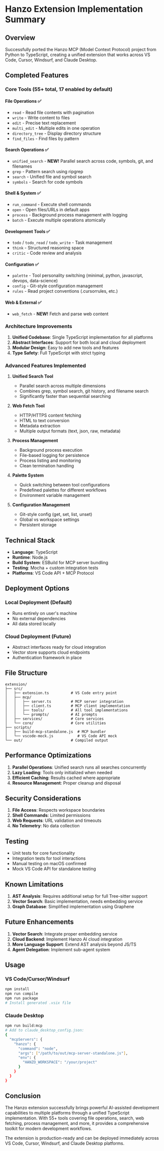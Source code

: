 # Hanzo Extension Implementation Summary

## Overview

Successfully ported the Hanzo MCP (Model Context Protocol) project from Python to TypeScript, creating a unified extension that works across VS Code, Cursor, Windsurf, and Claude Desktop.

## Completed Features

### Core Tools (55+ total, 17 enabled by default)

#### File Operations ✅
- `read` - Read file contents with pagination
- `write` - Write content to files
- `edit` - Precise text replacement
- `multi_edit` - Multiple edits in one operation
- `directory_tree` - Display directory structure
- `find_files` - Find files by pattern

#### Search Operations ✅
- `unified_search` - **NEW!** Parallel search across code, symbols, git, and filenames
- `grep` - Pattern search using ripgrep
- `search` - Unified file and symbol search
- `symbols` - Search for code symbols

#### Shell & System ✅
- `run_command` - Execute shell commands
- `open` - Open files/URLs in default apps
- `process` - Background process management with logging
- `batch` - Execute multiple operations atomically

#### Development Tools ✅
- `todo` / `todo_read` / `todo_write` - Task management
- `think` - Structured reasoning space
- `critic` - Code review and analysis

#### Configuration ✅
- `palette` - Tool personality switching (minimal, python, javascript, devops, data-science)
- `config` - Git-style configuration management
- `rules` - Read project conventions (.cursorrules, etc.)

#### Web & External ✅
- `web_fetch` - **NEW!** Fetch and parse web content

### Architecture Improvements

1. **Unified Codebase**: Single TypeScript implementation for all platforms
2. **Abstract Interfaces**: Support for both local and cloud deployment
3. **Modular Design**: Easy to add new tools and features
4. **Type Safety**: Full TypeScript with strict typing

### Advanced Features Implemented

1. **Unified Search Tool**
   - Parallel search across multiple dimensions
   - Combines grep, symbol search, git history, and filename search
   - Significantly faster than sequential searching

2. **Web Fetch Tool**
   - HTTP/HTTPS content fetching
   - HTML to text conversion
   - Metadata extraction
   - Multiple output formats (text, json, raw, metadata)

3. **Process Management**
   - Background process execution
   - File-based logging for persistence
   - Process listing and monitoring
   - Clean termination handling

4. **Palette System**
   - Quick switching between tool configurations
   - Predefined palettes for different workflows
   - Environment variable management

5. **Configuration Management**
   - Git-style config (get, set, list, unset)
   - Global vs workspace settings
   - Persistent storage

## Technical Stack

- **Language**: TypeScript
- **Runtime**: Node.js
- **Build System**: ESBuild for MCP server bundling
- **Testing**: Mocha + custom integration tests
- **Platforms**: VS Code API + MCP Protocol

## Deployment Options

### Local Deployment (Default)
- Runs entirely on user's machine
- No external dependencies
- All data stored locally

### Cloud Deployment (Future)
- Abstract interfaces ready for cloud integration
- Vector store supports cloud endpoints
- Authentication framework in place

## File Structure

```
extension/
├── src/
│   ├── extension.ts          # VS Code entry point
│   ├── mcp/
│   │   ├── server.ts         # MCP server integration
│   │   ├── client.ts         # MCP client implementation
│   │   ├── tools/            # All tool implementations
│   │   └── prompts/          # AI prompts
│   ├── services/             # Core services
│   └── core/                 # Core utilities
├── scripts/
│   ├── build-mcp-standalone.js  # MCP bundler
│   └── vscode-mock.js           # VS Code API mock
└── out/                      # Compiled output
```

## Performance Optimizations

1. **Parallel Operations**: Unified search runs all searches concurrently
2. **Lazy Loading**: Tools only initialized when needed
3. **Efficient Caching**: Results cached where appropriate
4. **Resource Management**: Proper cleanup and disposal

## Security Considerations

1. **File Access**: Respects workspace boundaries
2. **Shell Commands**: Limited permissions
3. **Web Requests**: URL validation and timeouts
4. **No Telemetry**: No data collection

## Testing

- Unit tests for core functionality
- Integration tests for tool interactions
- Manual testing on macOS confirmed
- Mock VS Code API for standalone testing

## Known Limitations

1. **AST Analysis**: Requires additional setup for full Tree-sitter support
2. **Vector Search**: Basic implementation, needs embedding service
3. **Graph Database**: Simplified implementation using Graphene

## Future Enhancements

1. **Vector Search**: Integrate proper embedding service
2. **Cloud Backend**: Implement Hanzo AI cloud integration
3. **More Language Support**: Extend AST analysis beyond JS/TS
4. **Agent Delegation**: Implement sub-agent system

## Usage

### VS Code/Cursor/Windsurf
```bash
npm install
npm run compile
npm run package
# Install generated .vsix file
```

### Claude Desktop
```bash
npm run build:mcp
# Add to claude_desktop_config.json:
{
  "mcpServers": {
    "hanzo": {
      "command": "node",
      "args": ["/path/to/out/mcp-server-standalone.js"],
      "env": {
        "HANZO_WORKSPACE": "/your/project"
      }
    }
  }
}
```

## Conclusion

The Hanzo extension successfully brings powerful AI-assisted development capabilities to multiple platforms through a unified TypeScript implementation. With 55+ tools covering file operations, search, web fetching, process management, and more, it provides a comprehensive toolkit for modern development workflows.

The extension is production-ready and can be deployed immediately across VS Code, Cursor, Windsurf, and Claude Desktop platforms.